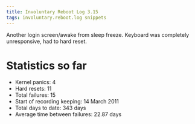 ```yaml
---
title: Involuntary Reboot Log 3.15
tags: involuntary.reboot.log snippets
---
```


Another login screen/awake from sleep freeze. Keyboard was completely unresponsive, had to hard reset.

# Statistics so far

-   Kernel panics: 4
-   Hard resets: 11
-   Total failures: 15
-   Start of recording keeping: 14 March 2011
-   Total days to date: 343 days
-   Average time between failures: 22.87 days
